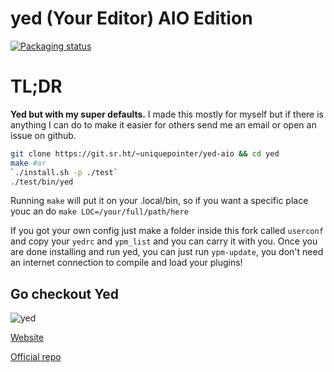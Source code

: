 # yed (Your Editor) AIO Edition

[![Packaging status](https://repology.org/badge/vertical-allrepos/your-editor.svg)](https://repology.org/project/your-editor/versions)

# TL;DR
**Yed but with my super defaults.**
I made this mostly for myself but if there is anything I can do to make it easier for others send me an email or open an issue on github.
```sh
git clone https://git.sr.ht/~uniquepointer/yed-aio && cd yed
make #or
`./install.sh -p ./test`
./test/bin/yed
```
Running `make` will put it on your .local/bin, so if you want a specific place youc an do `make LOC=/your/full/path/here`

If you got your own config just make a folder inside this fork called `userconf` and copy your `yedrc` and `ypm_list` and you can carry it with you.
Once you are done installing and run yed, you can just run `ypm-update`, you don't need an internet connection to compile and load your plugins!

## Go checkout Yed
![yed](screenshots/2.png)

[Website](https://your-editor.org)

[Official repo](https://github.com/kammerdienerb/yed)

